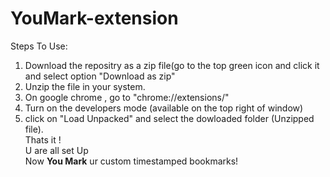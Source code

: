 # YouMark-extension

Steps To Use:

1. Download the repositry as a zip file(go to the top green icon and click it and  select option "Download as zip"
2. Unzip the file in your system.
3. On google chrome , go to "chrome://extensions/"
4. Turn on the developers mode (available on the top right of window)
5. click on "Load Unpacked" and select the dowloaded folder (Unzipped file).  
Thats it !  
U are all set Up   
Now **You Mark** ur custom timestamped bookmarks!
